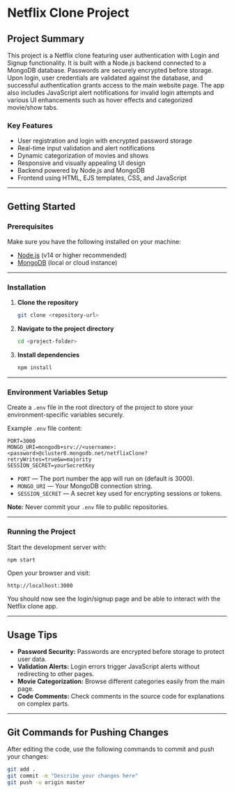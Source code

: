 
# Netflix Clone Project

## Project Summary

This project is a Netflix clone featuring user authentication with Login and Signup functionality. It is built with a Node.js backend connected to a MongoDB database. Passwords are securely encrypted before storage. Upon login, user credentials are validated against the database, and successful authentication grants access to the main website page. The app also includes JavaScript alert notifications for invalid login attempts and various UI enhancements such as hover effects and categorized movie/show tabs.

### Key Features

- User registration and login with encrypted password storage
- Real-time input validation and alert notifications
- Dynamic categorization of movies and shows
- Responsive and visually appealing UI design
- Backend powered by Node.js and MongoDB
- Frontend using HTML, EJS templates, CSS, and JavaScript

---

## Getting Started

### Prerequisites

Make sure you have the following installed on your machine:

- [Node.js](https://nodejs.org/en/download/) (v14 or higher recommended)
- [MongoDB](https://www.mongodb.com/docs/manual/installation/) (local or cloud instance)

---

### Installation

1. **Clone the repository**

   ```bash
   git clone <repository-url>
   ```

2. **Navigate to the project directory**

   ```bash
   cd <project-folder>
   ```

3. **Install dependencies**

   ```bash
   npm install
   ```

---

### Environment Variables Setup

Create a `.env` file in the root directory of the project to store your environment-specific variables securely.

Example `.env` file content:

```
PORT=3000
MONGO_URI=mongodb+srv://<username>:<password>@cluster0.mongodb.net/netflixClone?retryWrites=true&w=majority
SESSION_SECRET=yourSecretKey
```

- `PORT` — The port number the app will run on (default is 3000).
- `MONGO_URI` — Your MongoDB connection string.
- `SESSION_SECRET` — A secret key used for encrypting sessions or tokens.

**Note:** Never commit your `.env` file to public repositories.

---

### Running the Project

Start the development server with:

```bash
npm start
```

Open your browser and visit:

```
http://localhost:3000
```

You should now see the login/signup page and be able to interact with the Netflix clone app.

---

## Usage Tips

- **Password Security:** Passwords are encrypted before storage to protect user data.
- **Validation Alerts:** Login errors trigger JavaScript alerts without redirecting to other pages.
- **Movie Categorization:** Browse different categories easily from the main page.
- **Code Comments:** Check comments in the source code for explanations on complex parts.

---

## Git Commands for Pushing Changes

After editing the code, use the following commands to commit and push your changes:

```bash
git add .
git commit -m "Describe your changes here"
git push -u origin master
```


